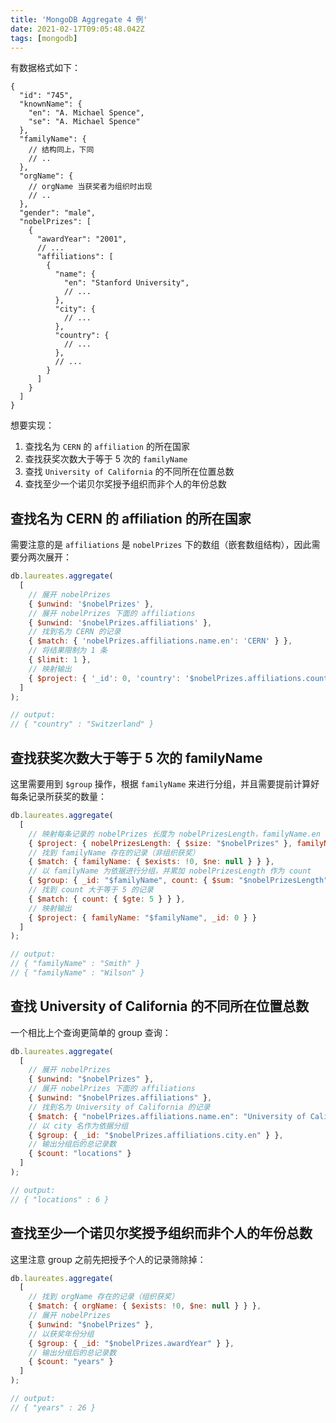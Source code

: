 ```yaml
---
title: 'MongoDB Aggregate 4 例'
date: 2021-02-17T09:05:48.042Z
tags: [mongodb]
---
```


有数据格式如下：

```json5
{
  "id": "745",
  "knownName": {
    "en": "A. Michael Spence",
    "se": "A. Michael Spence"
  },
  "familyName": {
    // 结构同上，下同
    // ..
  },
  "orgName": {
    // orgName 当获奖者为组织时出现
    // ..
  },
  "gender": "male",
  "nobelPrizes": [
    {
      "awardYear": "2001",
      // ...
      "affiliations": [
        {
          "name": {
            "en": "Stanford University",
            // ...
          },
          "city": {
            // ...
          },
          "country": {
            // ...
          },
          // ...
        }
      ]
    }
  ]
}
```

想要实现：

1. 查找名为 `CERN` 的 `affiliation` 的所在国家
2. 查找获奖次数大于等于 5 次的 `familyName`
3. 查找 `University of California` 的不同所在位置总数
4. 查找至少一个诺贝尔奖授予组织而非个人的年份总数


<!-- more -->

## 查找名为 CERN 的 affiliation 的所在国家

需要注意的是 `affiliations` 是 `nobelPrizes` 下的数组（嵌套数组结构），因此需要分两次展开：

```javascript
db.laureates.aggregate(
  [
    // 展开 nobelPrizes
    { $unwind: '$nobelPrizes' },
    // 展开 nobelPrizes 下面的 affiliations
    { $unwind: '$nobelPrizes.affiliations' },
    // 找到名为 CERN 的记录
    { $match: { 'nobelPrizes.affiliations.name.en': 'CERN' } },
    // 将结果限制为 1 条
    { $limit: 1 },
    // 映射输出
    { $project: { '_id': 0, 'country': '$nobelPrizes.affiliations.country.en' } }
  ]
);

// output:
// { "country" : "Switzerland" }
```

## 查找获奖次数大于等于 5 次的 familyName

这里需要用到 `$group` 操作，根据 `familyName` 来进行分组，并且需要提前计算好每条记录所获奖的数量：

```javascript
db.laureates.aggregate(
  [
    // 映射每条记录的 nobelPrizes 长度为 nobelPrizesLength，familyName.en 为 familyName
    { $project: { nobelPrizesLength: { $size: "$nobelPrizes" }, familyName: "$familyName.en" } },
    // 找到 familyName 存在的记录（非组织获奖）
    { $match: { familyName: { $exists: !0, $ne: null } } },
    // 以 familyName 为依据进行分组，并累加 nobelPrizesLength 作为 count
    { $group: { _id: "$familyName", count: { $sum: "$nobelPrizesLength" }, familyName: { $first: "$familyName" } } },
    // 找到 count 大于等于 5 的记录
    { $match: { count: { $gte: 5 } } },
    // 映射输出
    { $project: { familyName: "$familyName", _id: 0 } }
  ]
);

// output:
// { "familyName" : "Smith" }
// { "familyName" : "Wilson" }
```

## 查找 University of California 的不同所在位置总数

一个相比上个查询更简单的 group 查询：

```javascript
db.laureates.aggregate(
  [
    // 展开 nobelPrizes
    { $unwind: "$nobelPrizes" },
    // 展开 nobelPrizes 下面的 affiliations
    { $unwind: "$nobelPrizes.affiliations" },
    // 找到名为 University of California 的记录
    { $match: { "nobelPrizes.affiliations.name.en": "University of California" } },
    // 以 city 名作为依据分组
    { $group: { _id: "$nobelPrizes.affiliations.city.en" } },
    // 输出分组后的总记录数
    { $count: "locations" }
  ]
);

// output:
// { "locations" : 6 }
```

## 查找至少一个诺贝尔奖授予组织而非个人的年份总数

这里注意 group 之前先把授予个人的记录筛除掉：

```javascript
db.laureates.aggregate(
  [
    // 找到 orgName 存在的记录（组织获奖）
    { $match: { orgName: { $exists: !0, $ne: null } } },
    // 展开 nobelPrizes
    { $unwind: "$nobelPrizes" },
    // 以获奖年份分组
    { $group: { _id: "$nobelPrizes.awardYear" } },
    // 输出分组后的总记录数
    { $count: "years" }
  ]
);

// output:
// { "years" : 26 }
```